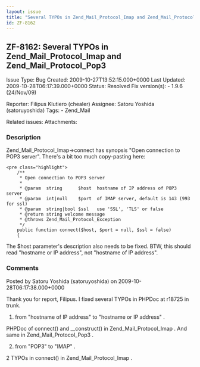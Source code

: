 ```yaml
---
layout: issue
title: "Several TYPOs in Zend_Mail_Protocol_Imap and Zend_Mail_Protocol_Pop3"
id: ZF-8162
---
```


ZF-8162: Several TYPOs in Zend\_Mail\_Protocol\_Imap and Zend\_Mail\_Protocol\_Pop3
-----------------------------------------------------------------------------------

 Issue Type: Bug Created: 2009-10-27T13:52:15.000+0000 Last Updated: 2009-10-28T06:17:39.000+0000 Status: Resolved Fix version(s): - 1.9.6 (24/Nov/09)
 
 Reporter:  Filipus Klutiero (chealer)  Assignee:  Satoru Yoshida (satoruyoshida)  Tags: - Zend\_Mail
 
 Related issues: 
 Attachments: 
### Description

Zend\_Mail\_Protocol\_Imap->connect has synopsis "Open connection to POP3 server". There's a bit too much copy-pasting here:

 
    <pre class="highlight">
        /**
         * Open connection to POP3 server
         *
         * @param  string      $host  hostname of IP address of POP3 server
         * @param  int|null    $port  of IMAP server, default is 143 (993 for ssl)
         * @param  string|bool $ssl   use 'SSL', 'TLS' or false
         * @return string welcome message
         * @throws Zend_Mail_Protocol_Exception
         */
        public function connect($host, $port = null, $ssl = false)
        {


The $host parameter's description also needs to be fixed. BTW, this should read "hostname or IP address", not "hostname of IP address".

 

 

### Comments

Posted by Satoru Yoshida (satoruyoshida) on 2009-10-28T06:17:38.000+0000

Thank you for report, Filipus. I fixed several TYPOs in PHPDoc at r18725 in trunk.

1) from "hostname of IP address" to "hostname or IP address" .

PHPDoc of connect() and \_\_construct() in Zend\_Mail\_Protocol\_Imap . And same in Zend\_Mail\_Protocol\_Pop3 .

2) from "POP3" to "IMAP" .

2 TYPOs in connect() in Zend\_Mail\_Protocol\_Imap .

 

 